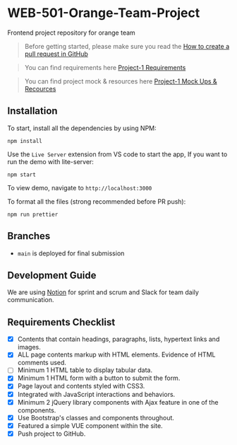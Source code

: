 # WEB-501-Orange-Team-Project

Frontend project repository for orange team

> Before getting started, please make sure you read the [How to create a pull request in GitHub](https://opensource.com/article/19/7/create-pull-request-github)

> You can find requirements here [Project-1 Requirements](https://drive.google.com/drive/folders/1HBX3hMA3Fa11ZPJTCzPMlOCeEr_swIiU?usp=sharing)

> You can find project mock & resources here [Project-1 Mock Ups & Recources](https://drive.google.com/drive/u/3/folders/1ezLS4xJoTKwvsqpbC_oKUuIGWwwJQZIY)

## Installation
To start, install all the dependencies by using NPM:

```
npm install 
```

Use the `Live Server` extension from VS code to start the app, If you want to run the demo with lite-server:

```
npm start
```

To view demo, navigate to `http://localhost:3000`

To format all the files (strong recommended before PR push):

```
npm run prettier
```

## Branches

- `main` is deployed for final submission

## Development Guide

We are using [Notion](https://chalk-wandflower-f6d.notion.site/287bdc789c3d481c8cc22cfcf2c5b254?v=5e9d58684d9f4015b326bdb16db1ef7f) for sprint and scrum and Slack for team daily communication.

## Requirements Checklist
- [x] Contents that contain headings, paragraphs, lists, hypertext links and images.
- [x] ALL page contents markup with HTML elements. Evidence of HTML comments used.
- [ ] Minimum 1 HTML table to display tabular data.
- [x] Minimum 1 HTML form with a button to submit the form.
- [x] Page layout and contents styled with CSS3.
- [x] Integrated with JavaScript interactions and behaviors.
- [x] Minimum 2 jQuery library components with Ajax feature in one of the components.
- [x] Use Bootstrap's classes and components throughout.
- [x] Featured a simple VUE component within the site.
- [x] Push project to GitHub.
